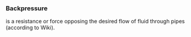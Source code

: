 ### Backpressure

is a resistance or force opposing the desired flow of fluid through pipes (according to Wiki).